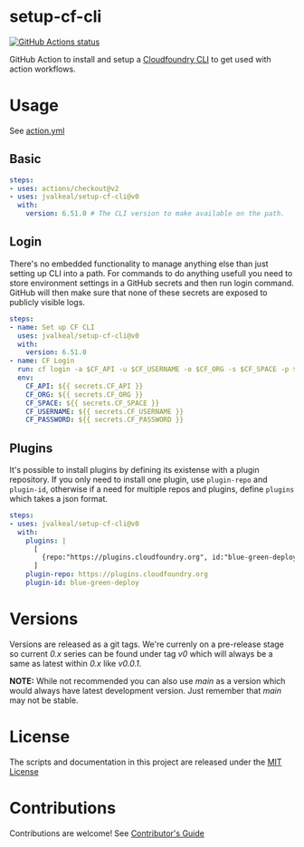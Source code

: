 # setup-cf-cli

<p align="left">
  <a href="https://github.com/jvalkeal/setup-cf-cli"><img alt="GitHub Actions status" src="https://github.com/jvalkeal/setup-cf-cli/workflows/Main%20workflow/badge.svg"></a>
</p>

GitHub Action to install and setup a [Cloudfoundry CLI](https://github.com/cloudfoundry/cli)
to get used with action workflows.

# Usage

See [action.yml](action.yml)

## Basic
```yaml
steps:
- uses: actions/checkout@v2
- uses: jvalkeal/setup-cf-cli@v0
  with:
    version: 6.51.0 # The CLI version to make available on the path.
```

## Login
There's no embedded functionality to manage anything else than just
setting up CLI into a path. For commands to do anything usefull you
need to store environment settings in a GitHub secrets and
then run login command. GitHub will then make sure that none of these
secrets are exposed to publicly visible logs.

```yaml
steps:
- name: Set up CF CLI
  uses: jvalkeal/setup-cf-cli@v0
  with:
    version: 6.51.0
- name: CF Login
  run: cf login -a $CF_API -u $CF_USERNAME -o $CF_ORG -s $CF_SPACE -p $CF_PASSWORD
  env:
    CF_API: ${{ secrets.CF_API }}
    CF_ORG: ${{ secrets.CF_ORG }}
    CF_SPACE: ${{ secrets.CF_SPACE }}
    CF_USERNAME: ${{ secrets.CF_USERNAME }}
    CF_PASSWORD: ${{ secrets.CF_PASSWORD }}
```

## Plugins
It's possible to install plugins by defining its existense with a plugin repository.
If you only need to install one plugin, use `plugin-repo` and `plugin-id`, otherwise
if a need for multiple repos and plugins, define `plugins` which takes a json format.

```yaml
steps:
- uses: jvalkeal/setup-cf-cli@v0
  with:
    plugins: |
      [
        {repo:"https://plugins.cloudfoundry.org", id:"blue-green-deploy"}
      ]
    plugin-repo: https://plugins.cloudfoundry.org
    plugin-id: blue-green-deploy
```

# Versions

Versions are released as a git tags. We're currenly on a pre-release stage so
current _0.x_ series can be found under tag _v0_ which will always be a same
as latest within _0.x_ like _v0.0.1_.

**NOTE:** While not recommended you can also use _main_ as a version which
would always have latest development version. Just remember that _main_
may not be stable.

# License

The scripts and documentation in this project are released under the [MIT License](LICENSE)

# Contributions

Contributions are welcome!  See [Contributor's Guide](docs/contributors.md)
